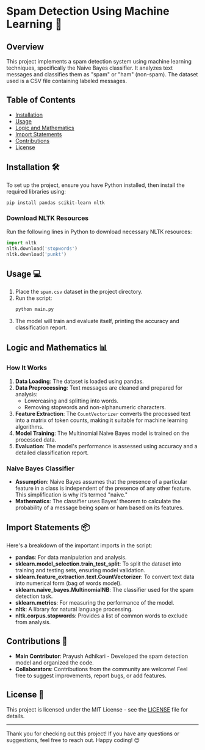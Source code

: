# Spam Detection Using Machine Learning 🚀

## Overview
This project implements a spam detection system using machine learning techniques, specifically the Naive Bayes classifier. It analyzes text messages and classifies them as "spam" or "ham" (non-spam). The dataset used is a CSV file containing labeled messages.

## Table of Contents
- [Installation](#installation-)
- [Usage](#usage-)
- [Logic and Mathematics](#logic-and-mathematics-)
- [Import Statements](#import-statements-)
- [Contributions](#contributions-)
- [License](#license-)

## Installation 🛠️
To set up the project, ensure you have Python installed, then install the required libraries using:

```bash
pip install pandas scikit-learn nltk
```

### Download NLTK Resources
Run the following lines in Python to download necessary NLTK resources:
```python
import nltk
nltk.download('stopwords')
nltk.download('punkt')
```

## Usage 💻
1. Place the `spam.csv` dataset in the project directory.
2. Run the script:
   ```bash
   python main.py
   ```
3. The model will train and evaluate itself, printing the accuracy and classification report.

## Logic and Mathematics 📊
### How It Works
1. **Data Loading**: The dataset is loaded using pandas.
2. **Data Preprocessing**: Text messages are cleaned and prepared for analysis:
   - Lowercasing and splitting into words.
   - Removing stopwords and non-alphanumeric characters.
3. **Feature Extraction**: The `CountVectorizer` converts the processed text into a matrix of token counts, making it suitable for machine learning algorithms.
4. **Model Training**: The Multinomial Naive Bayes model is trained on the processed data.
5. **Evaluation**: The model's performance is assessed using accuracy and a detailed classification report.

### Naive Bayes Classifier
- **Assumption**: Naive Bayes assumes that the presence of a particular feature in a class is independent of the presence of any other feature. This simplification is why it’s termed "naive."
- **Mathematics**: The classifier uses Bayes’ theorem to calculate the probability of a message being spam or ham based on its features.

## Import Statements 📦
Here's a breakdown of the important imports in the script:

- **pandas**: For data manipulation and analysis.
- **sklearn.model_selection.train_test_split**: To split the dataset into training and testing sets, ensuring model validation.
- **sklearn.feature_extraction.text.CountVectorizer**: To convert text data into numerical form (bag of words model).
- **sklearn.naive_bayes.MultinomialNB**: The classifier used for the spam detection task.
- **sklearn.metrics**: For measuring the performance of the model.
- **nltk**: A library for natural language processing.
- **nltk.corpus.stopwords**: Provides a list of common words to exclude from analysis.

## Contributions 🤝
- **Main Contributor**: Prayush Adhikari - Developed the spam detection model and organized the code.
- **Collaborators**: Contributions from the community are welcome! Feel free to suggest improvements, report bugs, or add features.

## License 📄
This project is licensed under the MIT License - see the [LICENSE](LICENSE) file for details.

---

Thank you for checking out this project! If you have any questions or suggestions, feel free to reach out. Happy coding! 😊
